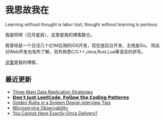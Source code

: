 # 我思故我在
Learning without thought is labor lost; thought without learning is perilous.

我是阿明（日月星辰），这里是我的博客数仓。

我曾经是一个日活几个亿IM应用的iOS开发，现在是后台开发，主栈是Go。
除此对Web开发也有所了解，另外熟悉C/C++,Java,Rust,Lua等语言的拼写。

[这里](https://blog.metaprogramming.space/)是我的博客。

## 最近更新

<!-- BLOG-POST-LIST:START -->
- [Three Main Data Replication Strategies](https://blog.metaprogramming.space/post/27.html)
- [𝗗𝗼𝗻’𝘁 𝗝𝘂𝘀𝘁 𝗟𝗲𝗲𝘁𝗖𝗼𝗱𝗲, 𝗙𝗼𝗹𝗹𝗼𝘄 𝘁𝗵𝗲 𝗖𝗼𝗱𝗶𝗻𝗴 𝗣𝗮𝘁𝘁𝗲𝗿𝗻𝘀](https://blog.metaprogramming.space/post/26.html)
- [Golden Rules in a System Design interview Tips](https://blog.metaprogramming.space/post/25.html)
- [Microservice Observability](https://blog.metaprogramming.space)
- [You Cannot Have Exactly-Once Delivery?](https://blog.metaprogramming.space)
<!-- BLOG-POST-LIST:END -->
